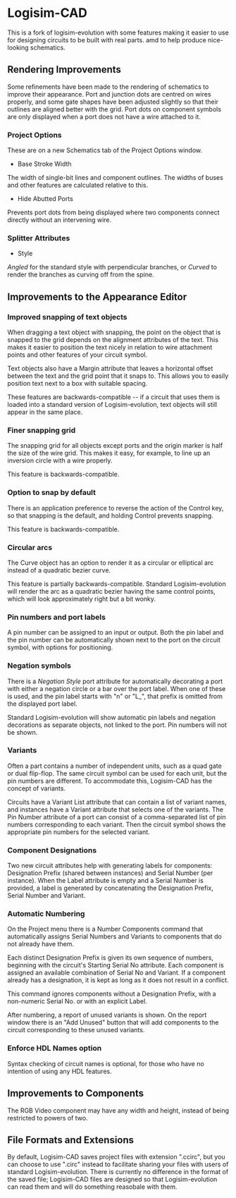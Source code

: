 Logisim-CAD
===========

This is a fork of logisim-evolution with some features making it easier
to use for designing circuits to be built with real parts. amd to help
produce nice-looking schematics.

Rendering Improvements
----------------------

Some refinements have been made to the rendering of schematics to improve
their appearance. Port and junction dots are centred on wires properly, and
some gate shapes have been adjusted slightly so that their outlines are
aligned better with the grid. Port dots on component symbols are only
displayed when a port does not have a wire attached to it.

### Project Options

These are on a new Schematics tab of the Project Options window.

* Base Stroke Width

The width of single-bit lines and component outlines. The widths of buses
and other features are calculated relative to this.

* Hide Abutted Ports

Prevents port dots from being displayed where two components connect
directly without an intervening wire.

### Splitter Attributes

* Style

*Angled* for the standard style with perpendicular branches, or *Curved*
to render the branches as curving off from the spine.

Improvements to the Appearance Editor
-------------------------------------

### Improved snapping of text objects

When dragging a text object with snapping, the point on
the object that is snapped to the grid depends on the alignment attributes of
the text. This makes it easier to position the text nicely in relation to
wire attachment points and other features of your circuit symbol.

Text objects also have a Margin attribute that leaves a horizontal offset
between the text and the grid point that it snaps to. This allows you to
easily position text next to a box with suitable spacing.

These features are backwards-compatible -- if a circuit that uses them is
loaded into a standard version of Logisim-evolution, text objects will
still appear in the same place.

### Finer snapping grid

The snapping grid for all objects except ports
and the origin marker is half the size of the wire grid. This makes it
easy, for example, to line up an inversion circle with a wire properly.

This feature is backwards-compatible.

### Option to snap by default

There is an application preference to reverse the action of the Control key,
so that snapping is the default, and holding Control prevents snapping.

This feature is backwards-compatible.

### Circular arcs

The Curve object has an option to render it as a circular or elliptical arc
instead of a quadratic bezier curve.

This feature is partially backwards-compatible. Standard Logisim-evolution will
render the arc as a quadratic bezier having the same control points, which will
look approximately right but a bit wonky.

### Pin numbers and port labels

A pin number can be assigned to an input or output. Both the pin label and the
pin number can be automatically shown next to the port on the circuit symbol,
with options for positioning.

### Negation symbols

There is a *Negation Style* port attribute for automatically decorating a
port with either a negation circle or a bar over the port label. When one of
these is used, and the pin label starts with "n" or "L_", that prefix is
omitted from the displayed port label.

Standard Logisim-evolution will show automatic pin labels and negation
decorations as separate objects, not linked to the port. Pin numbers will
not be shown.

### Variants

Often a part contains a number of independent units, such as a quad gate or
dual flip-flop. The same circuit symbol can be used for each unit, but the pin
numbers are different. To accommodate this, Logisim-CAD has the concept of
variants.

Circuits have a Variant List attribute that can contain a list of variant names,
and instances have a Variant attribute that selects one of the variants. The
Pin Number attribute of a port can consist of a comma-separated list of pin
numbers corresponding to each variant. Then the circuit symbol shows the
appropriate pin numbers for the selected variant.

### Component Designations

Two new circuit attributes help with generating labels for components:
Designation Prefix (shared between instances) and Serial Number (per instance).
When the Label attribute is empty and a Serial Number is provided, a label
is generated by concatenating the Designation Prefix, Serial Number and
Variant.

### Automatic Numbering

On the Project menu there is a Number Components command that automatically
assigns Serial Numbers and Variants to components that do not already have
them.

Each distinct Designation Prefix is given its own sequence of numbers,
beginning with the circuit's Starting Serial No attribute. Each component
is assigned an available combination of Serial No and Variant. If a
component already has a designation, it is kept as long as it does not
result in a conflict.

This command ignores components without a Designation Prefix, with a
non-numeric Serial No. or with an explicit Label.

After numbering, a report of unused variants is shown. On the report
window there is an "Add Unused" button that will add components to the
circuit corresponding to these unused variants.

### Enforce HDL Names option

Syntax checking of circuit names is optional, for those who have no
intention of using any HDL features.

Improvements to Components
--------------------------

The RGB Video component may have any width and height, instead of
being restricted to powers of two.

File Formats and Extensions
---------------------------

By default, Logisim-CAD saves project files with extension ".ccirc", but
you can choose to use ".circ" instead to facilitate sharing your files with
users of standard Logisim-evolution. There is currently no difference in
the format of the saved file; Logisim-CAD files are designed so that
Logisim-evolution can read them and will do something reasobale with
them.
